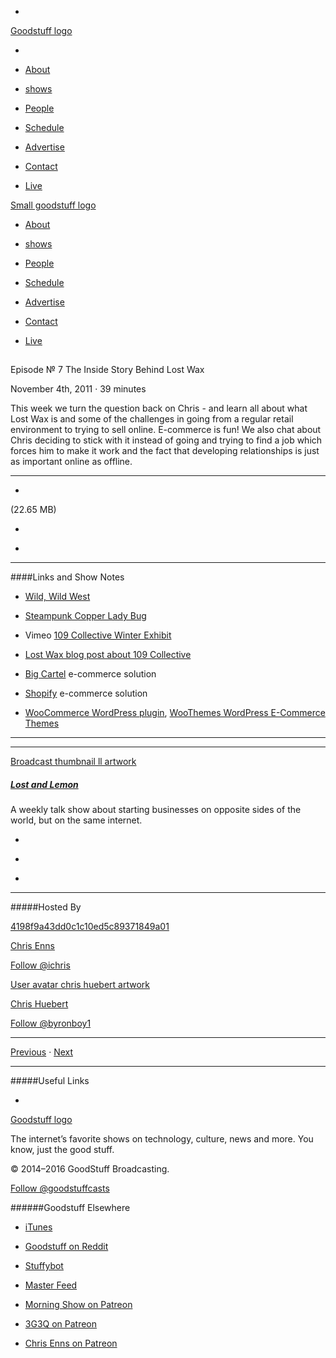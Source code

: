 

-
[Goodstuff logo](http://www.goodstuff.network/)[](/assets/goodstuff_logo-17c1fe6f378352de5d7345f76152130b.svg)

-


-  [About](/about)

-  [shows](/shows)

-  [People](/people)

-  [Schedule](/schedule)

-  [Advertise](/advertise)

-  [Contact](/contact)

-  [Live](/live)


[Small goodstuff logo](http://www.goodstuff.network/)[](/assets/small_goodstuff_logo-bf032e72b9ec41494f4d90905f1ad619.svg)


-  [About](/about)

-  [shows](/shows)

-  [People](/people)

-  [Schedule](/schedule)

-  [Advertise](/advertise)

-  [Contact](/contact)

-  [Live](/live)


##
Episode № 7
The Inside Story Behind Lost Wax


November 4th, 2011
&middot;
39
minutes


This week we turn the question back on Chris - and learn all about what Lost Wax is and some of the challenges in going from a regular retail environment to trying to sell online. E-commerce is fun! We also chat about Chris deciding to stick with it instead of going and trying to find a job which forces him to make it work and the fact that developing relationships is just as important online as offline.


------------------------------


-
[](https://podcasts-1.feedpress.co/10591/ll-7.mp3)(22.65 MB)

-
[](http://twitter.com/intent/tweet?text=Lost%20and%20Lemon%20%E2%84%96%207%20on%20@goodstuff_fm%20-%20http://goodstuff.network/ll/7)

-
[](http://www.facebook.com/sharer/sharer.php?u=http://goodstuff.network/ll/7)


------------------------------


####Links and Show Notes

-  [Wild, Wild West](http://www.imdb.com/title/tt0120891/)

-  [Steampunk Copper Lady Bug](http://shop.lostwaxoz.com/product/steampunk-ladybug-copper)

- Vimeo  [109 Collective Winter Exhibit](http://vimeo.com/30661161)

-  [Lost Wax blog post about 109 Collective](http://lostwaxoz.com/2010/12/109-collective/)

-  [Big Cartel](http://bigcartel.com/) e-commerce solution

-  [Shopify](http://www.shopify.com/?utm_source=SSKTN&utm_medium=banner&utm_campaign=broad) e-commerce solution

-  [WooCommerce WordPress plugin](http://bit.ly/v66t68),  [WooThemes WordPress E-Commerce Themes](http://bit.ly/u4ClY5%20)


------------------------------


------------------------------


[Broadcast thumbnail ll artwork](/ll)[](https://goodstuffs3.s3.amazonaws.com/uploads/broadcast/image/26/broadcast_thumbnail_ll_artwork.png)

##### [Lost and Lemon](/ll)


A weekly talk show about starting businesses on opposite sides of the world, but on the same internet.

-
[](https://itunes.apple.com/ca/podcast/lost-lemon-brothers-in-business/id467564174?mt=2)

-
[](http://feeds.goodstuff.network/ll)

-
[](mailto:chris@goodstuff.network?cc=sponsorship%40goodstuff.network&subject=%5BGoodStuff%20FM%5D%20Sponsorship%20Inquiry%20for%20Lost%20and%20Lemon)


------------------------------


#####Hosted By


[4198f9a43dd0c1c10ed5c89371849a01](/people/chris-enns)[](http://gravatar.com/avatar/4198f9a43dd0c1c10ed5c89371849a01.png?s=300&r=pg)

[Chris Enns](/people/chris-enns)


[Follow @ichris](https://twitter.com/ichris)


[User avatar chris huebert artwork](/people/chris-huebert)[](https://goodstuffs3.s3.amazonaws.com/uploads/user/avatar/41/user_avatar_chris-huebert_artwork.png)

[Chris Huebert](/people/chris-huebert)


[Follow @byronboy1](https://twitter.com/byronboy1)


------------------------------


[Previous](/ll/6)
&middot;
[Next](/ll/8)


------------------------------


#####Useful Links

-
[](mailto:chris@goodstuff.network?subject=%5BGoodstuff%20FM%5D%20Feedback%20for%20Lost%20and%20Lemon)


[Goodstuff logo](http://www.goodstuff.network/)[](/assets/goodstuff_logo-17c1fe6f378352de5d7345f76152130b.svg)


The internet’s favorite shows on technology, culture, news and more. You know, just the good stuff.


&copy; 2014&ndash;2016 GoodStuff Broadcasting.

[Follow @goodstuffcasts](https://twitter.com/goodstuffcasts)


######Goodstuff Elsewhere

-  [iTunes](https://itunes.apple.com/us/artist/goodstuff-fm/id843385597?mt=2)

-  [Goodstuff on Reddit](https://www.reddit.com/r/Goodstuff_fm/)

-  [Stuffybot](http://stuffybot.goodstuff.network)

-  [Master Feed](/master/feed)

-  [Morning Show on Patreon](https://www.patreon.com/morningshow)

-  [3G3Q on Patreon](https://www.patreon.com/3g3q)

-  [Chris Enns on Patreon](https://www.patreon.com/ichris)

